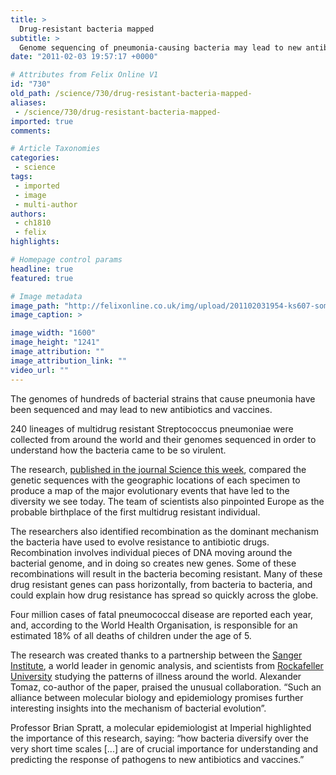 ```yaml
---
title: >
  Drug-resistant bacteria mapped
subtitle: >
  Genome sequencing of pneumonia-causing bacteria may lead to new antibiotics
date: "2011-02-03 19:57:17 +0000"

# Attributes from Felix Online V1
id: "730"
old_path: /science/730/drug-resistant-bacteria-mapped-
aliases:
 - /science/730/drug-resistant-bacteria-mapped-
imported: true
comments:

# Article Taxonomies
categories:
 - science
tags:
 - imported
 - image
 - multi-author
authors:
 - ch1810
 - felix
highlights:

# Homepage control params
headline: true
featured: true

# Image metadata
image_path: "http://felixonline.co.uk/img/upload/201102031954-ks607-somekind.jpg"
image_caption: >

image_width: "1600"
image_height: "1241"
image_attribution: ""
image_attribution_link: ""
video_url: ""
---
```


The genomes of hundreds of bacterial strains that cause pneumonia have been sequenced and may lead to new antibiotics and vaccines.

240 lineages of multidrug resistant Streptococcus pneumoniae were collected from around the world and their genomes sequenced in order to understand how the bacteria came to be so virulent.

The research, [published in the journal Science this week](http://www.sciencemag.org/content/293/5529/498.abstract?sid=0202cd66-a16c-4d6d-adf6-b91b60e16beb), compared the genetic sequences with the geographic locations of each specimen to produce a map of the major evolutionary events that have led to the diversity we see today. The team of scientists also pinpointed Europe as the probable birthplace of the first multidrug resistant individual.

The researchers also identified recombination as the dominant mechanism the bacteria have used to evolve resistance to antibiotic drugs. Recombination involves individual pieces of DNA moving around the bacterial genome, and in doing so creates new genes. Some of these recombinations will result in the bacteria becoming resistant. Many of these drug resistant genes can pass horizontally, from bacteria to bacteria, and could explain how drug resistance has spread so quickly across the globe.

Four million cases of fatal pneumococcal disease are reported each year, and, according to the World Health Organisation, is responsible for an estimated 18% of all deaths of children under the age of 5.

The research was created thanks to a partnership between the [Sanger Institute](http://www.sanger.ac.uk/), a world leader in genomic analysis, and scientists from [Rockafeller University](http://www.rockefeller.edu/) studying the patterns of illness around the world. Alexander Tomaz, co-author of the paper, praised the unusual collaboration. “Such an alliance between molecular biology and epidemiology promises further interesting insights into the mechanism of bacterial evolution”.

Professor Brian Spratt, a molecular epidemiologist at Imperial highlighted the importance of this research, saying: “how bacteria diversify over the very short time scales [...] are of crucial importance for understanding and predicting the response of pathogens to new antibiotics and vaccines.”
